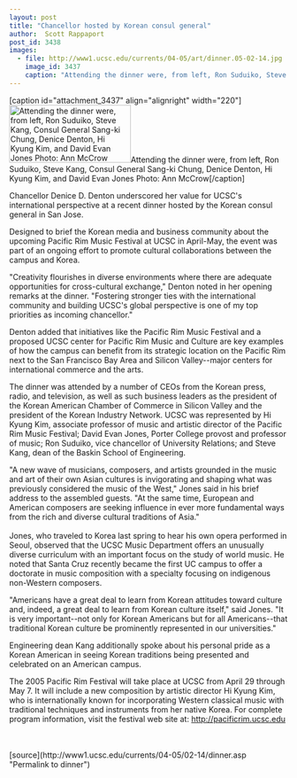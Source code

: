 ```yaml
---
layout: post
title: "Chancellor hosted by Korean consul general"
author:  Scott Rappaport
post_id: 3438
images:
  - file: http://www1.ucsc.edu/currents/04-05/art/dinner.05-02-14.jpg
    image_id: 3437
    caption: "Attending the dinner were, from left, Ron Suduiko, Steve Kang, Consul General Sang-ki Chung, Denice Denton, Hi Kyung Kim, and David Evan Jones Photo: Ann McCrow"
---
```


[caption id="attachment_3437" align="alignright" width="220"]<a href="http://localhost/mysite/wp-content/uploads/2005/02/dinner.05-02-14.jpg"><img class="size-full wp-image-3437" src="http://localhost/mysite/wp-content/uploads/2005/02/dinner.05-02-14.jpg" alt="Attending the dinner were, from left, Ron Suduiko, Steve Kang, Consul General Sang-ki Chung, Denice Denton, Hi Kyung Kim, and David Evan Jones Photo: Ann McCrow" width="220" height="104" /></a>Attending the dinner were, from left, Ron Suduiko, Steve Kang, Consul General Sang-ki Chung, Denice Denton, Hi Kyung Kim, and David Evan Jones Photo: Ann McCrow[/caption]
<a name="content" id="content"></a>
<p>
  Chancellor Denice D. Denton underscored her value for UCSC's international perspective at a recent dinner hosted by the Korean consul general in San Jose.
</p>
<p>
  Designed to brief the Korean media and business community about the upcoming Pacific Rim Music Festival at UCSC in April-May, the event was part of an ongoing effort to promote cultural collaborations between the campus and Korea.<br>
</p>
<p>
  "Creativity flourishes in diverse environments where there are adequate opportunities for cross-cultural exchange," Denton noted in her opening remarks at the dinner. "Fostering stronger ties with the international community and building UCSC's global perspective is one of my top priorities as incoming chancellor."<br>
</p>
<p>
  Denton added that initiatives like the Pacific Rim Music Festival and a proposed UCSC center for Pacific Rim Music and Culture are key examples of how the campus can benefit from its strategic location on the Pacific Rim next to the San Francisco Bay Area and Silicon Valley--major centers for international commerce and the arts.<br>
</p>
<p>
  The dinner was attended by a number of CEOs from the Korean press, radio, and television, as well as such business leaders as the president of the Korean American Chamber of Commerce in Silicon Valley and the president of the Korean Industry Network. UCSC was represented by Hi Kyung Kim, associate professor of music and artistic director of the Pacific Rim Music Festival; David Evan Jones, Porter College provost and professor of music; Ron Suduiko, vice chancellor of University Relations; and Steve Kang, dean of the Baskin School of Engineering.<br>
</p>
<p>
  "A new wave of musicians, composers, and artists grounded in the music and art of their own Asian cultures is invigorating and shaping what was previously considered the music of the West," Jones said in his brief address to the assembled guests. "At the same time, European and American composers are seeking influence in ever more fundamental ways from the rich and diverse cultural traditions of Asia."<br>
  <br>
  Jones, who traveled to Korea last spring to hear his own opera performed in Seoul, observed that the UCSC Music Department offers an unusually diverse curriculum with an important focus on the study of world music. He noted that Santa Cruz recently became the first UC campus to offer a doctorate in music composition with a specialty focusing on indigenous non-Western composers.<br>
</p>
<p>
  "Americans have a great deal to learn from Korean attitudes toward culture and, indeed, a great deal to learn from Korean culture itself," said Jones. "It is very important--not only for Korean Americans but for all Americans--that traditional Korean culture be prominently represented in our universities."<br>
</p>
<p>
  Engineering dean Kang additionally spoke about his personal pride as a Korean American in seeing Korean traditions being presented and celebrated on an American campus.<br>
</p>
<p>
  The 2005 Pacific Rim Festival will take place at UCSC from April 29 through May 7. It will include a new composition by artistic director Hi Kyung Kim, who is internationally known for incorporating Western classical music with traditional techniques and instruments from her native Korea. For complete program information, visit the festival web site at: <a href="http://pacificrim.ucsc.edu">http://pacificrim.ucsc.edu</a><br>
  <br>
  <br>
</p>
[source](http://www1.ucsc.edu/currents/04-05/02-14/dinner.asp "Permalink to dinner")
